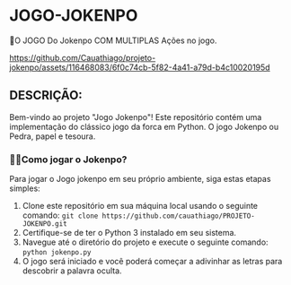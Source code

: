# JOGO-JOKENPO
🤖O JOGO Do Jokenpo COM MULTIPLAS Ações no jogo.

https://github.com/Cauathiago/projeto-jokenpo/assets/116468083/6f0c74cb-5f82-4a41-a79d-b4c10020195d


## DESCRIÇÃO:
Bem-vindo ao projeto "Jogo Jokenpo"! Este repositório contém uma implementação do clássico jogo da forca em Python. O jogo Jokenpo ou Pedra, papel e tesoura.

### 🤷‍♂️Como jogar o Jokenpo?
Para jogar o Jogo jokenpo em seu próprio ambiente, siga estas etapas simples:
1. Clone este repositório em sua máquina local usando o seguinte comando: `git clone https://github.com/cauathiago/PROJETO-JOKENPO.git`
2. Certifique-se de ter o Python 3 instalado em seu sistema.
3. Navegue até o diretório do projeto e execute o seguinte comando: `python jokenpo.py`
4. O jogo será iniciado e você poderá começar a adivinhar as letras para descobrir a palavra oculta.
